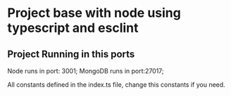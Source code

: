 # Project base with node using typescript and esclint

## Project Running in this ports
Node runs in port: 3001;
MongoDB runs in port:27017;

All constants defined in the index.ts file, change this constants if you need.